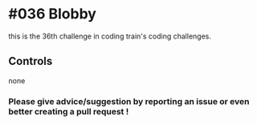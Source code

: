 # #036 Blobby

this is the 36th challenge in coding train's coding challenges.

## Controls

none

### Please give advice/suggestion by reporting an issue or even better creating a pull request !
